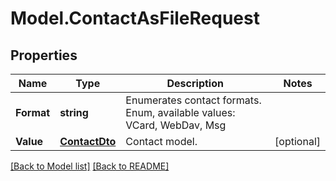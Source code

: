 # Model.ContactAsFileRequest
## Properties
Name | Type | Description | Notes
------------ | ------------- | ------------- | -------------
**Format** | **string** | Enumerates contact formats. Enum, available values: VCard, WebDav, Msg | 
**Value** | [**ContactDto**](ContactDto.md) | Contact model.              | [optional] 



[[Back to Model list]](Models.doc) [[Back to README]](README.md)


